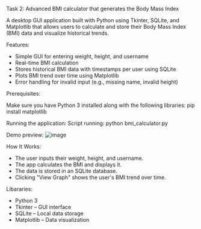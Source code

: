 Task 2: Advanced BMI calculator that generates the Body Mass Index

A desktop GUI application built with Python using Tkinter, SQLite, and Matplotlib that allows users to calculate and store their Body Mass Index (BMI) data and visualize historical trends.

Features:

- Simple GUI for entering weight, height, and username
- Real-time BMI calculation
- Stores historical BMI data with timestamps per user using SQLite
- Plots BMI trend over time using Matplotlib
- Error handling for invalid input (e.g., missing name, invalid height)

Prerequisites:

Make sure you have Python 3 installed along with the following libraries:
pip install matplotlib

Running the application:
Script running: python bmi_calculator.py

Demo preview:
![image](https://github.com/user-attachments/assets/7e978b31-0ac9-49c3-98ce-c95d26af8a28)

How It Works:
- The user inputs their weight, height, and username.
- The app calculates the BMI and displays it.
- The data is stored in an SQLite database.
- Clicking "View Graph" shows the user's BMI trend over time.

Libararies:
- Python 3
- Tkinter – GUI interface
- SQLite – Local data storage
- Matplotlib – Data visualization




